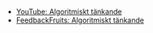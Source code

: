 - [YouTube: Algoritmiskt tänkande][yt]
- [FeedbackFruits: Algoritmiskt tänkande][fbf]

[yt]: https://www.youtube.com/watch?v=BCj702g9klc
[fbf]: https://eu.feedbackfruits.com/courses/activity-course/6eda1d62-b142-42c2-b8fc-def0b90f89d1
